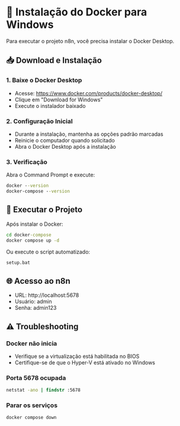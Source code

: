 # 🐳 Instalação do Docker para Windows

Para executar o projeto n8n, você precisa instalar o Docker Desktop.

## 📥 Download e Instalação

### 1. Baixe o Docker Desktop
- Acesse: https://www.docker.com/products/docker-desktop/
- Clique em "Download for Windows"
- Execute o instalador baixado

### 2. Configuração Inicial
- Durante a instalação, mantenha as opções padrão marcadas
- Reinicie o computador quando solicitado
- Abra o Docker Desktop após a instalação

### 3. Verificação
Abra o Command Prompt e execute:
```cmd
docker --version
docker-compose --version
```

## 🚀 Executar o Projeto

Após instalar o Docker:

```cmd
cd docker-compose
docker compose up -d
```

Ou execute o script automatizado:
```cmd
setup.bat
```

## 🌐 Acesso ao n8n

- URL: http://localhost:5678
- Usuário: admin  
- Senha: admin123

## ⚠️ Troubleshooting

### Docker não inicia
- Verifique se a virtualização está habilitada no BIOS
- Certifique-se de que o Hyper-V está ativado no Windows

### Porta 5678 ocupada
```cmd
netstat -ano | findstr :5678
```

### Parar os serviços
```cmd
docker compose down
```